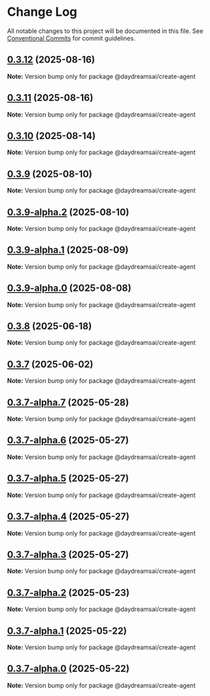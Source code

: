 # Change Log

All notable changes to this project will be documented in this file.
See [Conventional Commits](https://conventionalcommits.org) for commit guidelines.

## [0.3.12](https://github.com/daydreamsai/daydreams/compare/v0.3.11...v0.3.12) (2025-08-16)

**Note:** Version bump only for package @daydreamsai/create-agent





## [0.3.11](https://github.com/daydreamsai/daydreams/compare/v0.3.10...v0.3.11) (2025-08-16)

**Note:** Version bump only for package @daydreamsai/create-agent





## [0.3.10](https://github.com/daydreamsai/daydreams/compare/v0.3.9...v0.3.10) (2025-08-14)

**Note:** Version bump only for package @daydreamsai/create-agent





## [0.3.9](https://github.com/daydreamsai/daydreams/compare/v0.3.9-alpha.2...v0.3.9) (2025-08-10)

**Note:** Version bump only for package @daydreamsai/create-agent





## [0.3.9-alpha.2](https://github.com/daydreamsai/daydreams/compare/v0.3.9-alpha.1...v0.3.9-alpha.2) (2025-08-10)

**Note:** Version bump only for package @daydreamsai/create-agent





## [0.3.9-alpha.1](https://github.com/daydreamsai/daydreams/compare/v0.3.9-alpha.0...v0.3.9-alpha.1) (2025-08-09)

**Note:** Version bump only for package @daydreamsai/create-agent





## [0.3.9-alpha.0](https://github.com/daydreamsai/daydreams/compare/v0.3.8...v0.3.9-alpha.0) (2025-08-08)

**Note:** Version bump only for package @daydreamsai/create-agent





## [0.3.8](https://github.com/daydreamsai/daydreams/compare/v0.3.7...v0.3.8) (2025-06-18)

**Note:** Version bump only for package @daydreamsai/create-agent





## [0.3.7](https://github.com/daydreamsai/daydreams/compare/v0.3.7-alpha.7...v0.3.7) (2025-06-02)

**Note:** Version bump only for package @daydreamsai/create-agent





## [0.3.7-alpha.7](https://github.com/daydreamsai/daydreams/compare/v0.3.7-alpha.6...v0.3.7-alpha.7) (2025-05-28)

**Note:** Version bump only for package @daydreamsai/create-agent





## [0.3.7-alpha.6](https://github.com/daydreamsai/daydreams/compare/v0.3.7-alpha.5...v0.3.7-alpha.6) (2025-05-27)

**Note:** Version bump only for package @daydreamsai/create-agent





## [0.3.7-alpha.5](https://github.com/daydreamsai/daydreams/compare/v0.3.7-alpha.4...v0.3.7-alpha.5) (2025-05-27)

**Note:** Version bump only for package @daydreamsai/create-agent





## [0.3.7-alpha.4](https://github.com/daydreamsai/daydreams/compare/v0.3.7-alpha.3...v0.3.7-alpha.4) (2025-05-27)

**Note:** Version bump only for package @daydreamsai/create-agent





## [0.3.7-alpha.3](https://github.com/daydreamsai/daydreams/compare/v0.3.7-alpha.2...v0.3.7-alpha.3) (2025-05-27)

**Note:** Version bump only for package @daydreamsai/create-agent





## [0.3.7-alpha.2](https://github.com/daydreamsai/daydreams/compare/v0.3.7-alpha.1...v0.3.7-alpha.2) (2025-05-23)

**Note:** Version bump only for package @daydreamsai/create-agent





## [0.3.7-alpha.1](https://github.com/daydreamsai/daydreams/compare/v0.3.7-alpha.0...v0.3.7-alpha.1) (2025-05-22)

**Note:** Version bump only for package @daydreamsai/create-agent





## [0.3.7-alpha.0](https://github.com/daydreamsai/daydreams/compare/v0.3.6...v0.3.7-alpha.0) (2025-05-22)

**Note:** Version bump only for package @daydreamsai/create-agent

